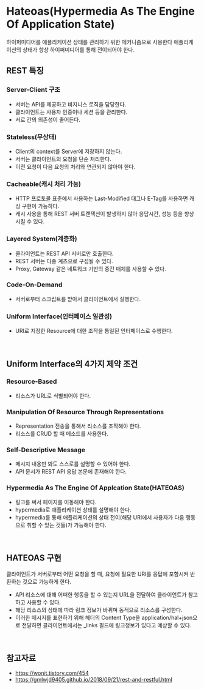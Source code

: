 # Hateoas(Hypermedia As The Engine Of Application State)
하이퍼미디어를 애플리케이션 상태를 관리하기 위한 메커니즘으로 사용한다 애플리케이션의 상태가 항상 하이퍼미디어를 통해 전이되어야 한다.

## REST 특징
### Server-Client 구조
- 서버는 API를 제공하고 비지니스 로직을 담당한다.
- 클라이언트는 사용자 인증이나 세션 등을 관리한다.
- 서로 간의 의존성이 줄어든다.

### Stateless(무상태)
- Client의 context를 Server에 저장하지 않는다.
- 서버는 클라이언트의 요청을 단순 처리한다.
- 이전 요청이 다음 요청의 처리와 연관되지 않아야 한다.

### Cacheable(캐시 처리 가능)
- HTTP 프로토콜 표준에서 사용하는 Last-Modified 태그나 E-Tag를 사용하면 캐싱 구현이 가능하다.
- 캐시 사용을 통해 REST 서버 트랜잭션이 발생하지 않아 응답시간, 성능 등을 향상시킬 수 있다.

### Layered System(계층화)
- 클라이언트는 REST API 서버로만 호출한다.
- REST 서버는 다중 계츠으로 구성될 수 있다.
- Proxy, Gateway 같은 네트워크 기반의 중간 매체를 사용할 수 있다.

### Code-On-Demand
- 서버로부터 스크립트를 받아서 클라이언트에서 실행한다.

### Uniform Interface(인터페이스 일관성)
- URI로 지정한 Resource에 대한 조작을 통일된 인터페이스로 수행한다.

<br>

## Uniform Interface의 4가지 제약 조건
### Resource-Based
- 리소스가 URL로 식별되어야 한다.

### Manipulation Of Resource Through Representations
- Representation 전송을 통해서 리소스를 조작해야 한다.
- 리소스를 CRUD 할 때 메소드를 사용한다.

### Self-Descriptive Message
- 메시지 내용만 봐도 스스로를 설명할 수 있어야 한다.
- API 문서가 REST API 응답 본문에 존재해야 한다.

### Hypermedia As The Engine Of Applcation State(HATEOAS)
- 링크를 써서 페이지를 이동해야 한다.
- hypermedia로 애플리케이션 상태를 설명해야 한다.
- hypermedia를 통해 애플리케이션의 상태 전이(해당 URI에서 사용자가 다음 행동으로 취할 수 있는 것들)가 가능해야 한다.

<br>

## HATEOAS 구현
클라이언트가 서버로부터 어떤 요청을 할 때, 요청에 필요한 URI를 응답에 포함시켜 반환하는 것으로 가능하게 한다.
- API 리소스에 대해 어떠한 행동을 할 수 있는지 URL을 전달하여 클라이언트가 참고하고 사용할 수 있다.
- 해당 리소스의 상태에 따라 링크 정보가 바뀌며 동적으로 리소스를 구성한다.
- 이러한 메시지를 표현하기 위해 헤더의 Content Type을 application/hal+json으로 전달하면 클라이언트에서는 _links 필드에 링크정보가 있다고 예상할 수 있다.

<br>

## 참고자료
- https://wonit.tistory.com/454
- https://gmlwjd9405.github.io/2018/09/21/rest-and-restful.html
